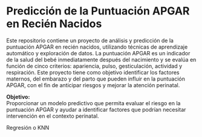 <h1>Predicción de la Puntuación APGAR en Recién Nacidos</h1>
<p>
   Este repositorio contiene un proyecto de análisis y predicción de la puntuación APGAR en recién nacidos, utilizando técnicas de aprendizaje automático y exploración de datos. La puntuación APGAR es un indicador de la salud del bebé inmediatamente después del nacimiento y se evalúa en función de cinco criterios: apariencia, pulso, gesticulación, actividad y respiración. Este proyecto tiene como objetivo identificar los factores maternos, del embarazo y del parto que pueden influir en la puntuación APGAR, con el fin de anticipar riesgos y mejorar la atención perinatal.
</p>
<p>
  <b>Objetivo:</b>
  <br>
  Proporcionar un modelo predictivo que permita evaluar el riesgo en la puntuación APGAR y ayudar a identificar factores que podrían necesitar intervención en el contexto perinatal.
</p>
<footer_>
   Regresión o KNN
</footer_>
